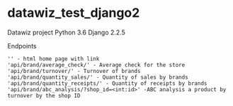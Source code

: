 # datawiz_test_django2
Datawiz project Python 3.6 Django 2.2.5

Endpoints

```
'' - html home page with link
'api/brand/average_check/' - Average check for the store
'api/brand/turnover/' - Turnover of brands
'api/brand/quantity_sales/' - Quantity of sales by brands
'api/brand/quantity_receipts/' - Quantity of receipts by brands
'api/brand/abc_analysis/?shop_id=<int:id>' -ABC analysis a product by turnover by the shop ID
```

